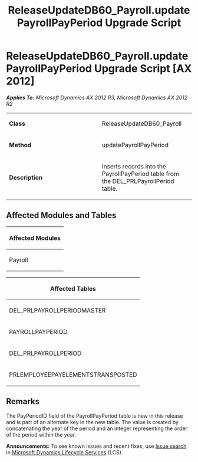 ﻿---
title: ReleaseUpdateDB60_Payroll.updatePayrollPayPeriod Upgrade Script
TOCTitle: ReleaseUpdateDB60_Payroll.updatePayrollPayPeriod Upgrade Script
ms:assetid: 851a0223-4673-d299-e453-096c9f25b645
ms:mtpsurl: https://msdn.microsoft.com/en-us/library/JJ686020(v=AX.60)
ms:contentKeyID: 49709471
ms.date: 05/18/2015
mtps_version: v=AX.60
---

# ReleaseUpdateDB60\_Payroll.updatePayrollPayPeriod Upgrade Script [AX 2012]


_**Applies To:** Microsoft Dynamics AX 2012 R3, Microsoft Dynamics AX 2012 R2_

<table>
<colgroup>
<col style="width: 50%" />
<col style="width: 50%" />
</colgroup>
<tbody>
<tr class="odd">
<td><p><strong>Class</strong></p></td>
<td><p>ReleaseUpdateDB60_Payroll</p></td>
</tr>
<tr class="even">
<td><p><strong>Method</strong></p></td>
<td><p>updatePayrollPayPeriod</p></td>
</tr>
<tr class="odd">
<td><p><strong>Description</strong></p></td>
<td><p>Inserts records into the PayrollPayPeriod table from the DEL_PRLPayrollPeriod table.</p></td>
</tr>
</tbody>
</table>


## Affected Modules and Tables

<table>
<colgroup>
<col style="width: 100%" />
</colgroup>
<thead>
<tr class="header">
<th><p>Affected Modules</p></th>
</tr>
</thead>
<tbody>
<tr class="odd">
<td><p>Payroll</p></td>
</tr>
</tbody>
</table>


<table>
<colgroup>
<col style="width: 100%" />
</colgroup>
<thead>
<tr class="header">
<th><p>Affected Tables</p></th>
</tr>
</thead>
<tbody>
<tr class="odd">
<td><p>DEL_PRLPAYROLLPERIODMASTER</p></td>
</tr>
<tr class="even">
<td><p>PAYROLLPAYPERIOD</p></td>
</tr>
<tr class="odd">
<td><p>DEL_PRLPAYROLLPERIOD</p></td>
</tr>
<tr class="even">
<td><p>PRLEMPLOYEEPAYELEMENTSTRANSPOSTED</p></td>
</tr>
</tbody>
</table>


## Remarks

The PayPeriodID field of the PayrollPayPeriod table is new in this release and is part of an alternate key in the new table. The value is created by concatenating the year of the period and an integer representing the order of the period within the year.

  
**Announcements:** To see known issues and recent fixes, use [Issue search](http://go.microsoft.com/fwlink/?linkid=389258) in [Microsoft Dynamics Lifecycle Services](http://go.microsoft.com/fwlink/?linkid=306505) (LCS).

